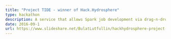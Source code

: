 ```yaml
---
title: "Project TIDE - winner of Hack.Hydrosphere"
type: hackathon
description: A service that allows Spark job development via drag-n-drop. An attempt to bring UE-blueprint like experience.
date: 2016-09-1
url: https://www.slideshare.net/BulatLutfullin/hackhydrosphere-project-tide
---
```



